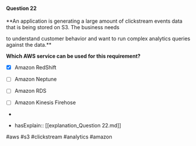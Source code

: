 #### Question  22


**An application is generating a large amount of clickstream events data that is being stored on S3. The business needs

to understand customer behavior and want to run complex analytics queries against the data.**


**Which AWS service can be used for this requirement?**


- [x] Amazon RedShift


- [ ] Amazon Neptune


- [ ] Amazon RDS


- [ ] Amazon Kinesis Firehose


*

- hasExplain:: [[explanation_Question  22.md]]

#aws #s3 #clickstream #analytics #amazon 
